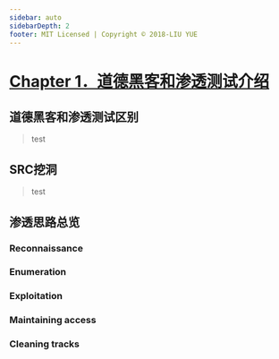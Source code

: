 ```yaml
---
sidebar: auto
sidebarDepth: 2
footer: MIT Licensed | Copyright © 2018-LIU YUE
---
```

# [Chapter 1．道德黑客和渗透测试介绍](/docs/coder2hacker)

## 道德黑客和渗透测试区别

> test

## SRC挖洞

> test

## 渗透思路总览

### Reconnaissance 

### Enumeration 

### Exploitation 

### Maintaining access 

### Cleaning tracks

